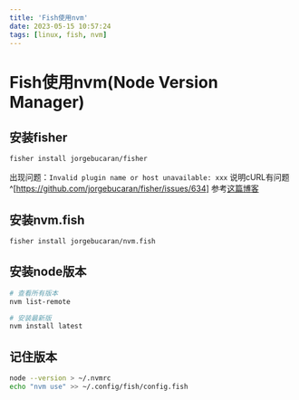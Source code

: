 ```yaml
---
title: 'Fish使用nvm'
date: 2023-05-15 10:57:24
tags: [linux, fish, nvm]
---
```


# Fish使用nvm(Node Version Manager)

## 安装fisher

```sh
fisher install jorgebucaran/fisher
```

出现问题：`Invalid plugin name or host unavailable: xxx`
说明cURL有问题^[https://github.com/jorgebucaran/fisher/issues/634]
参考[这篇博客](../../curl%3A_error_setting_certificate_verify_locations.md)

## 安装nvm.fish

```sh
fisher install jorgebucaran/nvm.fish
```

## 安装node版本

```sh
# 查看所有版本
nvm list-remote
```

```sh
# 安装最新版
nvm install latest
```

## 记住版本

```sh
node --version > ~/.nvmrc
echo "nvm use" >> ~/.config/fish/config.fish
```
